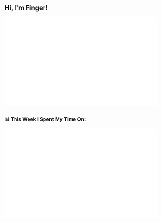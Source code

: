 <h2> Hi, I'm Finger!</h2>

<img align="right" src="https://raw.githubusercontent.com/spianmo/github-stats/master/generated/overview.svg#gh-light-mode-only">

<!-- <img align="right" height="160em" src="https://github-readme-stats-eight-theta.vercel.app/api/top-langs/?username=spianmo&layout=compact&langs_count=8&theme=algolia"/>	 -->
	
```go
package main

type Me struct {
	Name   string
	Job    string
	Code   string
	Skills string
}

func main() {
	me := &Me{
		Name:   "Finger",
		Job:    "Client-side Engineer",
		Code:   "Java, Kotlin, C#, Rust and C++ and Others",
		Skills: "Android, Security, Cross-platform client, NLP, CV, ASR ^o^",
	}
	_ = me
}
```


<h3>📊 This Week I Spent My Time On:</h3>
<img align='right' src="https://raw.githubusercontent.com/spianmo/github-stats/master/generated/languages.svg#gh-light-mode-only">

<!--START_SECTION:waka-->

```txt
Kotlin                 15 hrs 45 mins  ████████████████▓░░░░░░░░   67.32 %
Java                   3 hrs 5 mins    ███▒░░░░░░░░░░░░░░░░░░░░░   13.23 %
textmate               37 mins         ▓░░░░░░░░░░░░░░░░░░░░░░░░   02.64 %
Gradle                 32 mins         ▓░░░░░░░░░░░░░░░░░░░░░░░░   02.29 %
CMake                  27 mins         ▒░░░░░░░░░░░░░░░░░░░░░░░░   01.92 %
```

<!--END_SECTION:waka-->

